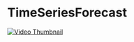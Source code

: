 # TimeSeriesForecast

<a href="https://youtu.be/yCMZi8GYnxQ">
  <img src="https://img.youtube.com/vi/yCMZi8GYnxQ/0.jpg" alt="Video Thumbnail">
</a>
